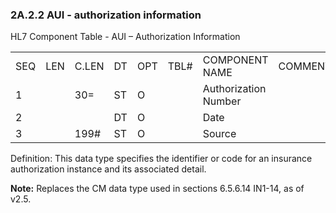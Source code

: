 ### 2A.2.2 AUI - authorization information

HL7 Component Table - AUI – Authorization Information

|     |     |     |     |     |     |     |     |     |
| --- | --- | --- | --- | --- | --- | --- | --- | --- |
| SEQ | LEN | C.LEN | DT | OPT | TBL# | COMPONENT NAME | COMMENTS | SEC.REF. |
| 1 |  | 30= | ST | O |  | Authorization Number |  | 2A.2.76 |
| 2 |  |  | DT | O |  | Date |  | 2A.2.21 |
| 3 |  | 199# | ST | O |  | Source |  | 2A.2.76 |

Definition: This data type specifies the identifier or code for an insurance authorization instance and its associated detail.

**Note:** Replaces the CM data type used in sections 6.5.6.14 IN1-14, as of v2.5.
